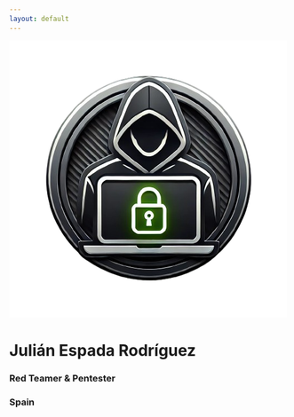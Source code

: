 ```yaml
---
layout: default
---
```


<img src="../assets/Images/icon-removebg-preview.png"></img>

<div>
  <h1>Julián Espada Rodríguez</h1>
  <h3>Red Teamer & Pentester</h3>
  <h3>Spain</h3>
  <script src="https://tryhackme.com/badge/1237589"></script>
</div>
